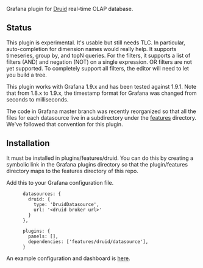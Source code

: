 Grafana plugin for [Druid](http://druid.io/) real-time OLAP database.  

## Status

This plugin is experimental.  It's usable but still needs TLC.  In particular, auto-completion for dimension names would really help. It supports timeseries, group by, and topN queries.  For the filters, it supports a list of filters (AND) and negation (NOT) on a single expression.  OR filters are not yet supported.  To completely support all filters, the editor will need to let you build a tree.

This plugin works with Grafana 1.9.x and has been tested against 1.9.1.  Note that from 1.8.x to 1.9.x, the timestamp format for Grafana was changed from seconds to milliseconds.

The code in Grafana master branch was recently reorganized so that all the files for each datasource live in a subdirectory under the [features](https://github.com/grafana/grafana/tree/master/src/app/features) directory.  We've followed that convention for this plugin.

## Installation

It must be installed in plugins/features/druid. You can do this by creating a symbolic link in the Grafana plugins directory so that the plugin/features directory maps to the features directory of this repo.

Add this to your Grafana configuration file.

```
      datasources: {
        druid: {
          type: 'DruidDatasource',
          url: '<druid broker url>'
        }
      },

      plugins: {
        panels: [],
        dependencies: ['features/druid/datasource'],
      }
```

An example configuration and dashboard is [here](https://github.com/Quantiply/grafana-druid-wikipedia/).
